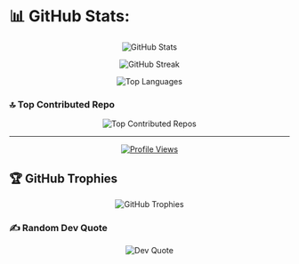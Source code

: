 # 📊 GitHub Stats:
<p align="center">
  <img src="https://github-readme-stats.vercel.app/api?username=vedantb23&theme=gold&hide_border=false&include_all_commits=true&count_private=false" alt="GitHub Stats"/>
</p>

<p align="center">
  <img src="https://nirzak-streak-stats.vercel.app/?user=vedantb23&theme=gold&hide_border=false" alt="GitHub Streak"/>
</p>

<p align="center">
  <img src="https://github-readme-stats.vercel.app/api/top-langs/?username=vedantb23&theme=gold&hide_border=false&include_all_commits=true&count_private=false&layout=compact" alt="Top Languages"/>
</p>

### 🔝 Top Contributed Repo
<p align="center">
  <img src="https://github-contributor-stats.vercel.app/api?username=vedantb23&limit=5&theme=gold&combine_all_yearly_contributions=true" alt="Top Contributed Repos"/>
</p>

---

<p align="center">
  <a href="https://visitcount.itsvg.in">
    <img src="https://visitcount.itsvg.in/api?id=vedantb23&icon=0&color=0" alt="Profile Views"/>
  </a>
</p>

## 🏆 GitHub Trophies
<p align="center">
  <img src="https://github-profile-trophy.vercel.app/?username=vedantb23&theme=gold&no-frame=false&no-bg=true&margin-w=4" alt="GitHub Trophies"/>
</p>

### ✍️ Random Dev Quote
<p align="center">
  <img src="https://quotes-github-readme.vercel.app/api?type=horizontal&theme=gold" alt="Dev Quote"/>
</p>

<!-- Proudly created with GPRM ( https://gprm.itsvg.in ) -->
